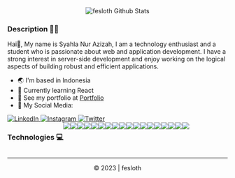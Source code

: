 <div align="center">
  <img src="https://github-readme-stats.vercel.app/api?username=fesloth&show_icons=true&theme=tokyonight" alt="fesloth Github Stats">
</div>
  
 ### Description 👩‍💻
Hai👋, My name is Syahla Nur Azizah, I am a technology enthusiast and a student who is passionate about web and application development. I have a strong interest in server-side development and enjoy working on the logical aspects of building robust and efficient applications.
- 🌏 I'm based in Indonesia
- 🧩 Currently learning React
- 📑 See my portfolio at <a target="_blank" href="https://syahla-portfolio.vercel.app">Portfolio</a>
- 📱 My Social Media:
<a target="_blank" href="https://www.linkedin.com/in/syahla-nur-azizah-3a8ab4270">
  <img src="https://img.shields.io/badge/linkedin-%230077B5.svg?style=for-the-badge&logo=linkedin&logoColor=white" alt="LinkedIn">
</a>
<a target="_blank" href="https://www.instagram.com/syhl.crz">
  <img src="https://img.shields.io/badge/Instagram-%23E4405F.svg?style=for-the-badge&logo=Instagram&logoColor=white" alt="Instagram">
</a>
<a target="_blank" href="https://twitter.com/nielvoff">
  <img src="https://img.shields.io/badge/twitter-%231DA1F2.svg?style=for-the-badge&logo=twitter&logoColor=white" alt="Twitter">
</a>
<div style="display: flex;">
  <h3>Technologies 💻</h3>
  <img src="https://img.shields.io/badge/html5-%23E34F26.svg?style=for-the-badge&logo=html5&logoColor=white">
  <img src="https://img.shields.io/badge/SASS-hotpink.svg?style=for-the-badge&logo=SASS&logoColor=white">
  <img src="https://img.shields.io/badge/bootstrap-%238511FA.svg?style=for-the-badge&logo=bootstrap&logoColor=white">
  <img src="https://img.shields.io/badge/tailwindcss-%2338B2AC.svg?style=for-the-badge&logo=tailwind-css&logoColor=white">
  <img src="https://img.shields.io/badge/daisyui-5A0EF8?style=for-the-badge&logo=daisyui&logoColor=white">
  <img src="https://img.shields.io/badge/php-%23777BB4.svg?style=for-the-badge&logo=php&logoColor=white">
  <img src="https://img.shields.io/badge/javascript-%23323330.svg?style=for-the-badge&logo=javascript&logoColor=%23F7DF1E">
  <img src="https://img.shields.io/badge/react-%2320232a.svg?style=for-the-badge&logo=react&logoColor=%2361DAFB">
  <img src="https://img.shields.io/badge/mysql-%2300f.svg?style=for-the-badge&logo=mysql&logoColor=white">
  <img src="https://img.shields.io/badge/MongoDB-%234ea94b.svg?style=for-the-badge&logo=mongodb&logoColor=white">
  <img src="https://img.shields.io/badge/node.js-6DA55F?style=for-the-badge&logo=node.js&logoColor=white">
  <img src="https://img.shields.io/badge/express.js-%23404d59.svg?style=for-the-badge&logo=express&logoColor=%2361DAFB">
  <img src="https://img.shields.io/badge/laravel-%23FF2D20.svg?style=for-the-badge&logo=laravel&logoColor=white">
  <img src="https://img.shields.io/badge/Sequelize-52B0E7?style=for-the-badge&logo=Sequelize&logoColor=white">
  <img src="https://img.shields.io/badge/docker-%230db7ed.svg?style=for-the-badge&logo=docker&logoColor=white">
  <img src="https://img.shields.io/badge/ESLint-4B3263?style=for-the-badge&logo=eslint&logoColor=white">
  <img src="https://img.shields.io/badge/vercel-%23000000.svg?style=for-the-badge&logo=vercel&logoColor=white">
  <img src="https://img.shields.io/badge/laragon-%230175C2.svg?style=for-the-badge&logo=laragon&logoColor=white">
</div>
<hr>
<footer align="center">
  <p>&copy; 2023 | fesloth</p>
</footer>


